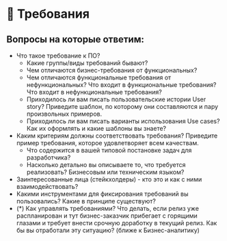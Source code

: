 # 📍 Требования

## Вопросы на которые ответим:

* Что такое требование к ПО?
  * Какие группы/виды требований бывают?
  * Чем отличаются бизнес-требования от функциональных?
  * Чем отличаются функциональные требования от нефункциональных?  Что входит в функциональные требования? Что входит в нефункциональные требования?
  * Приходилось ли вам писать пользовательские истории User story? Приведите шаблон, по которому они составляются и пару произвольных примеров.
  * Приходилось ли вам писать варианты использования Use cases? Как их оформлять и какие шаблоны вы знаете?
* Каким критериям должны соответствовать требования? Приведите пример требования, которое удовлетворяет всем качествам.
  * Что содержится в вашей типовой постановке задач для разработчика?
  * Насколько детально вы описываете то, что требуется реализовать? Бизнесовым или техническим языком?
* Заинтересованные лица (стейкхолдеры) - кто это и как с ними взаимодействовать?
* Какими инструментами для фиксирования требований вы пользовались? Какие в принципе существуют?
* (\*) Как управлять требованиями? Что делать, если релиз уже распланирован и тут бизнес-заказчик прибегает с горящими глазами и требует внести срочную доработку в текущий релиз. Как бы вы отработали эту ситуацию? (ближе к Бизнес-аналитику)
